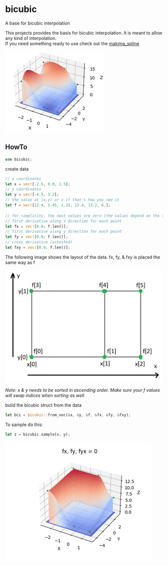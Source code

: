 # bicubic
A base for bicubic interpolation

This projects provides the basis for bicubic interpolation. It is meant to allow any kind of interpolation. <br>
If you need something ready to use check out the [makima_spline](https://crates.io/crates/makima_spline)

<img src="testing/thumbnail.png">

## HowTo

```rust
use bicubic;
```
create data
```rust
// x coordinates
let x = vec![-2.5, 0.0, 1.5];
// y coordinates
let y = vec![-4.5, 3.2];
// the value at (x,y) or z if that's how you see it
let f = vec![12.4, 1.45, 1.33, 13.4, 13.2, 6.];

// for simplicity, the next values are zero (the values depend on the type of interpolation used)
// first derivative along x direction for each point
let fx = vec![0.0; f.len()];
// first derivative along y direction for each point
let fy = vec![0.0; f.len()];
// cross derivative (untested)
let fxy = vec![0.0; f.len()];
```
The following image shows the layout of the data. 
fx, fy, & fxy is placed the same way as f

<img src="testing/data_layout.png" width="600px">

*Note: x & y needs to be sorted in ascending order. Make sure your f values will swap indices when sorting as well*

build the bicubic struct from the data
```rust
let bci = bicubic::from_vec(&x, &y, &f, &fx, &fy, &fxy);
``` 
To sample do this:
```rust
let z = bicubic.sample(x, y);
```
<img src="testing/is_zero.png">
